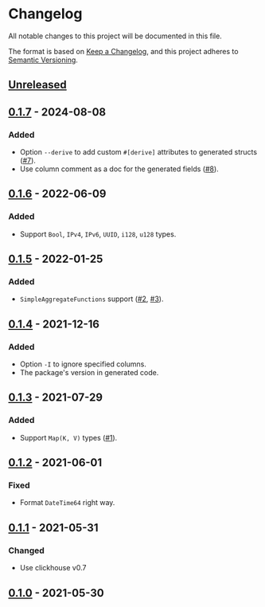 # Changelog
All notable changes to this project will be documented in this file.

The format is based on [Keep a Changelog](https://keepachangelog.com/en/1.0.0/),
and this project adheres to [Semantic Versioning](https://semver.org/spec/v2.0.0.html).

## [Unreleased]

## [0.1.7] - 2024-08-08
### Added
- Option `--derive` to add custom `#[derive]` attributes to generated structs ([#7]).
- Use column comment as a doc for the generated fields ([#8]).

[#8]: https://github.com/ClickHouse/ch2rs/pull/8
[#7]: https://github.com/ClickHouse/ch2rs/pull/7

## [0.1.6] - 2022-06-09
### Added
- Support `Bool`, `IPv4`, `IPv6`, `UUID`, `i128`, `u128` types.

## [0.1.5] - 2022-01-25
### Added
- `SimpleAggregateFunctions` support ([#2], [#3]).

[#3]: https://github.com/ClickHouse/ch2rs/pull/3
[#2]: https://github.com/ClickHouse/ch2rs/pull/2

## [0.1.4] - 2021-12-16
### Added
- Option `-I` to ignore specified columns.
- The package's version in generated code.

## [0.1.3] - 2021-07-29
### Added
- Support `Map(K, V)` types ([#1]).

[#1]: https://github.com/ClickHouse/ch2rs/pull/1

## [0.1.2] - 2021-06-01
### Fixed
- Format `DateTime64` right way.

## [0.1.1] - 2021-05-31
### Changed
- Use clickhouse v0.7

## [0.1.0] - 2021-05-30

[unreleased]: https://github.com/ClickHouse/ch2rs/compare/v0.1.7...HEAD
[0.1.7]: https://github.com/ClickHouse/ch2rs/compare/v0.1.6...v0.1.7
[0.1.6]: https://github.com/ClickHouse/ch2rs/compare/v0.1.5...v0.1.6
[0.1.5]: https://github.com/ClickHouse/ch2rs/compare/v0.1.4...v0.1.5
[0.1.4]: https://github.com/ClickHouse/ch2rs/compare/v0.1.3...v0.1.4
[0.1.3]: https://github.com/ClickHouse/ch2rs/compare/v0.1.2...v0.1.3
[0.1.2]: https://github.com/ClickHouse/ch2rs/compare/v0.1.1...v0.1.2
[0.1.1]: https://github.com/ClickHouse/ch2rs/compare/v0.1.0...v0.1.1
[0.1.0]: https://github.com/ClickHouse/ch2rs/releases/tag/v0.1.0
